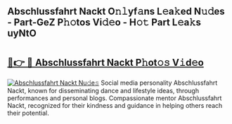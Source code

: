 ## Abschlussfahrt Nackt O𝚗𝚕yf𝚊ns L𝚎a𝚔ed N𝚞𝚍es - Part-GeZ P𝚑𝚘tos Vi𝚍𝚎o - H𝚘𝚝 Part L𝚎a𝚔s uyNtO

# <h2><a href="http://kf24f8.oniu.top/?m=Abschlussfahrt+Nackt">🔗👉 🔴 Abschlussfahrt Nackt P𝚑ot𝚘𝚜 V𝚒d𝚎o</a></h2>

[![Abschlussfahrt Nackt Nu𝚍e𝚜](https://i.imgur.com/0qMVB7G.gif)](http://kf24f8.oniu.top/?m=Abschlussfahrt+Nackt)
Social media personality Abschlussfahrt Nackt, known for disseminating dance and lifestyle ideas, through performances and personal blogs. Compassionate mentor Abschlussfahrt Nackt, recognized for their kindness and guidance in helping others reach their potential.  
